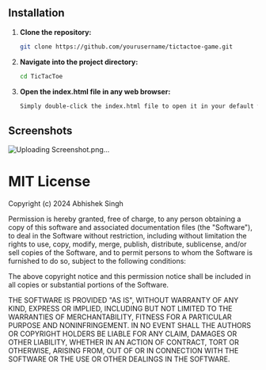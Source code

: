 
## Installation
1. **Clone the repository:**

   ```bash
   git clone https://github.com/yourusername/tictactoe-game.git
   ```
2. **Navigate into the project directory:**

    ```bash
   cd TicTacToe
   ```

3. **Open the index.html file in any web browser:**
     ```bash
     Simply double-click the index.html file to open it in your default web browser, or use a local server to view it.
     ```
     
## Screenshots
![Uploading Screenshot.png…]()


MIT License
===========

Copyright (c) 2024 Abhishek Singh

Permission is hereby granted, free of charge, to any person obtaining a copy
of this software and associated documentation files (the "Software"), to deal
in the Software without restriction, including without limitation the rights
to use, copy, modify, merge, publish, distribute, sublicense, and/or sell
copies of the Software, and to permit persons to whom the Software is
furnished to do so, subject to the following conditions:

The above copyright notice and this permission notice shall be included in all
copies or substantial portions of the Software.

THE SOFTWARE IS PROVIDED "AS IS", WITHOUT WARRANTY OF ANY KIND, EXPRESS OR
IMPLIED, INCLUDING BUT NOT LIMITED TO THE WARRANTIES OF MERCHANTABILITY,
FITNESS FOR A PARTICULAR PURPOSE AND NONINFRINGEMENT. IN NO EVENT SHALL THE
AUTHORS OR COPYRIGHT HOLDERS BE LIABLE FOR ANY CLAIM, DAMAGES OR OTHER
LIABILITY, WHETHER IN AN ACTION OF CONTRACT, TORT OR OTHERWISE, ARISING FROM,
OUT OF OR IN CONNECTION WITH THE SOFTWARE OR THE USE OR OTHER DEALINGS IN THE
SOFTWARE.



